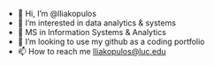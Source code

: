 - 👋 Hi, I’m @lliakopulos
- 👀 I’m interested in data analytics & systems
- 🌱 MS in Information Systems & Analytics
- 💞️ I’m looking to use my github as a coding portfolio
- 📫 How to reach me lliakopulos@luc.edu

<!---
lliakopulos/lliakopulos is a ✨ special ✨ repository because its `README.md` (this file) appears on your GitHub profile.
You can click the Preview link to take a look at your changes.
--->
